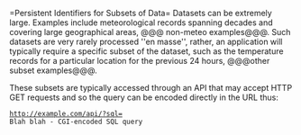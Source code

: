 =Persistent Identifiers for Subsets of Data=
Datasets can be extremely large. Examples include meteorological records spanning decades and covering large geographical areas, @@@ non-meteo examples@@@. Such datasets are very rarely processed ''en masse'', rather, an application will typically require a specific subset of the dataset, such as the temperature records for a particular location for the previous 24 hours, @@@other subset examples@@@.

These subsets are typically accessed through an API that may accept HTTP GET requests and so the query can be encoded directly in the URL thus:

<code>http://example.com/api/?sql= Blah blah - CGI-encoded SQL query</code>
